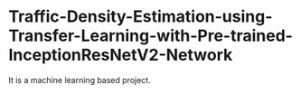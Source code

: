 # Traffic-Density-Estimation-using-Transfer-Learning-with-Pre-trained-InceptionResNetV2-Network
It is a machine learning based project.

